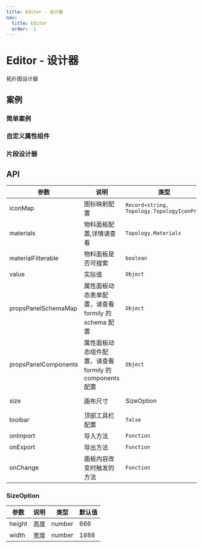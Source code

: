 ```yaml
---
title: Editor - 设计器
nav:
  title: Editor
  order: -1
---
```


# Editor - 设计器

拓扑图设计器

## 案例

### 简单案例

<code src="./demos/simple.tsx"></code>

### 自定义属性组件

<code src="./demos/custom-props.tsx" ></code>

### 片段设计器

<!-- <code src="./demos/snippet.tsx"></code> -->

## API

| 参数                 | 说明                                                    | 类型                                       | 默认值                   |
| -------------------- | ------------------------------------------------------- | ------------------------------------------ | ------------------------ |
| iconMap              | 图标映射配置                                            | `Record<string, Topology.TopologyIconProp` | `{}`                     |
| materials            | 物料面板配置,详情请查看                                 | `Topology.Materials`                       | -                        |
| materialFilterable   | 物料面板是否可搜索                                      | `boolean`                                  | `false`                  |
| value                | 实际值                                                  | `Object`                                   | -                        |
| propsPanelSchemaMap  | 属性面板动态表单配置，请查看 formily 的 schema 配置     | `Object`                                   | -                        |
| propsPanelComponents | 属性面板动态组件配置，请查看 formily 的 components 配置 | `Object`                                   | -                        |
| size                 | 画布尺寸                                                | SizeOption                                 | {height: 666,width:1888} |
| toolbar              | 顶部工具栏配置                                          | `false`                                    | `Object`                 |
| onImport             | 导入方法                                                | `Function`                                 | -                        |
| onExport             | 导出方法                                                | `Function`                                 | -                        |
| onChange             | 画板内容改变时触发的方法                                | `Function`                                 | -                        |

### SizeOption

| 参数   | 说明 | 类型   | 默认值 |
| ------ | ---- | ------ | ------ |
| height | 高度 | number | 666    |
| width  | 宽度 | number | 1888   |
